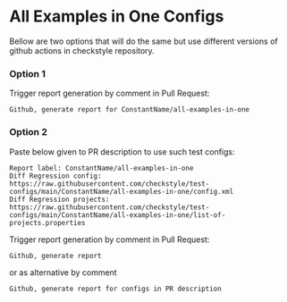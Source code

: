 # All Examples in One Configs

Bellow are two options that will do the same but use different versions
of github actions in checkstyle repository.


### Option 1
Trigger report generation by comment in Pull Request:
```
Github, generate report for ConstantName/all-examples-in-one
```

### Option 2

Paste below given to PR description to use such test configs:
```
Report label: ConstantName/all-examples-in-one
Diff Regression config: https://raw.githubusercontent.com/checkstyle/test-configs/main/ConstantName/all-examples-in-one/config.xml
Diff Regression projects: https://raw.githubusercontent.com/checkstyle/test-configs/main/ConstantName/all-examples-in-one/list-of-projects.properties
```

Trigger report generation by comment in Pull Request:
```
Github, generate report
```
or as alternative by comment
```
Github, generate report for configs in PR description
```
